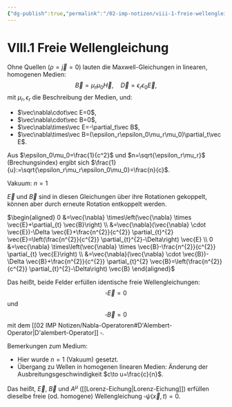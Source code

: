 ```yaml
---
{"dg-publish":true,"permalink":"/02-imp-notizen/viii-1-freie-wellengleichung/"}
---
```


# VIII.1 Freie Wellengleichung
Ohne Quellen ($\rho=\vec{j}=0$) lauten die Maxwell-Gleichungen in linearen, homogenen Medien: $$\vec B=\mu_r\mu_0\vec H, \quad\vec D=\epsilon_r\epsilon_0\vec E,$$ mit $\mu_r,\epsilon_r$ die Beschreibung der Medien, und: 
- $\vec\nabla\cdot\vec E=0$, 
- $\vec\nabla\cdot\vec B=0$, 
- $\vec\nabla\times\vec E=-\partial_t\vec B$, 
- $\vec\nabla\times\vec B=(\epsilon_r\epsilon_0\mu_r\mu_0)\partial_t\vec E$.  

Aus $\epsilon_0\mu_0=\frac{1}{c^2}$ und $n=\sqrt{\epsilon_r\mu_r}$ (Brechungsindex) ergibt sich $\frac{1}{u}:=\sqrt{\epsilon_r\mu_r\epsilon_0\mu_0}=\frac{n}{c}$. 

Vakuum: $n=1$

$\vec E$ und $\vec B$ sind in diesen Gleichungen über ihre Rotationen gekoppelt, können aber durch erneute Rotation entkoppelt werden. 

$\begin{aligned} 0 &=\vec{\nabla} \times\left(\vec{\nabla} \times \vec{E}+\partial_{t} \vec{B}\right) \\ &=\vec{\nabla}(\vec{\nabla} \cdot \vec{E})-\Delta \vec{E}+\frac{n^{2}}{c^{2}} \partial_{t}^{2} \vec{E}=\left(\frac{n^{2}}{c^{2}} \partial_{t}^{2}-\Delta\right) \vec{E} \\ 0 &=\vec{\nabla} \times\left(\vec{\nabla} \times \vec{B}-\frac{n^{2}}{c^{2}} \partial_{t} \vec{E}\right) \\ &=\vec{\nabla}(\vec{\nabla} \cdot \vec{B})-\Delta \vec{B}+\frac{n^{2}}{c^{2}} \partial_{t}^{2} \vec{B}=\left(\frac{n^{2}}{c^{2}} \partial_{t}^{2}-\Delta\right) \vec{B} \end{aligned}$

Das heißt, beide Felder erfüllen identische freie Wellengleichungen: 
$$\square\vec E=0$$ und $$\square\vec B=0$$ mit dem [[02 IMP Notizen/Nabla-Operatoren#D'Alembert-Operator|D'alembert-Operator]] $\square$.

Bemerkungen zum Medium: 
- Hier wurde $n=1$ (Vakuum) gesetzt. 
- Übergang zu Wellen in homogenen linearen Medien: Änderung der Ausbreitungsgeschwindigkeit $c\to u=\frac{c}{n}$. 

Das heißt, $\vec E$, $\vec B$ und $A^\mu$ ([[Lorenz-Eichung|Lorenz-Eichung]]) erfüllen dieselbe freie (od. homogene) Wellengleichung $\square\psi(\vec x,t)=0$. 
